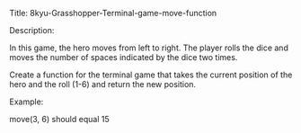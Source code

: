 Title: 8kyu-Grasshopper-Terminal-game-move-function

Description:

In this game, the hero moves from left to right. The player rolls the dice and moves the number of spaces indicated by the dice two times.

Create a function for the terminal game that takes the current position of the hero and the roll (1-6) and return the new position.

Example:

move(3, 6) should equal 15
